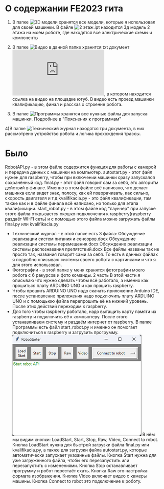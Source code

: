 # О содержании FE2023 гита
1) В папке ![3D модели](https://github.com/Orel303/FE2023/tree/main/3D%20%D0%BC%D0%BE%D0%B4%D0%B5%D0%BB%D0%B8) хранятся все модели, которые я использовал для своей машинки. В файле ![2 этаж.ipt](https://github.com/Orel303/FE2023/blob/main/3D%20%D0%BC%D0%BE%D0%B4%D0%B5%D0%BB%D0%B8/2%20%D1%8D%D1%82%D0%B0%D0%B6.ipt) находится 3д модель 2 этажа на моём роботе, где находятся все электрические схемы и компоненты

2) В папке ![Видео](https://github.com/Orel303/FE2023/tree/main/%D0%92%D0%B8%D0%B4%D0%B5%D0%BE) в данной папке хранится  txt документ ![Ссылка на видео.txt](https://github.com/Orel303/FE2023/blob/main/%D0%92%D0%B8%D0%B4%D0%B5%D0%BE/%D0%A1%D1%81%D1%8B%D0%BB%D0%BA%D0%B0%20%D0%BD%D0%B0%20%D0%B2%D0%B8%D0%B4%D0%B5%D0%BE.txt), в котором находится ссылка на видео на площадке ютуб. В видео есть проезд машинки квалификацию, финал и рассказ о строение робота.

3) В папке ![Программы](https://github.com/Orel303/FE2023/tree/main/%D0%9F%D1%80%D0%BE%D0%B3%D1%80%D0%B0%D0%BC%D0%BC%D1%8B) хранятся все нужные файлы для запуска машинки. Подробнее в "Пояснения к программам"

4)В папке ![Технический журнал](https://github.com/Orel303/FE2023/tree/main/%D0%A2%D0%B5%D1%85%D0%BD%D0%B8%D1%87%D0%B5%D1%81%D0%BA%D0%B8%D0%B9%20%D0%B6%D1%83%D1%80%D0%BD%D0%B0%D0%BB) находятся три документа, в них рассмотрено устройство робота и логика прохождения трассы.
# Было
RobotAPI.py - в этом файле содержится функция для работы с камерой и передача данных с машинки на компьютер.
autostart.py - этот файл нужен для raspberry, чтобы при включении машинки сразу запускался сохранённый код.
final.py - этот файл говорит сам за себя, это алгоритм действий в финале. Именно в этом файле всё написано, что делает машинка если видет знак, полосу, как ей поворачивать, как сильно, скорость двигателя и т.д
kvalifikacia.py - это файл квалификации, там также как и в файле финала всё написано, но только для этапа квалификации.
start_robot.py - в этом файле код "лаунчер" при запуске этого файла открывается окошко подключения к raspberry(raspberry раздаёт WI-FI сеть) и с помощью этого файла можно загружать файлы final.py или kvalifikacia.py
- Технический журнал - в этой папке есть 3 файла:
Обсуждение реализации систем питания и сенсоров.docx
Обсуждение реализации системы перемещения.docx
Обсуждение реализации системы распознавания препятствий.docx
Все файлы названы так не просто так, названия говорят сами за себя. То есть в данных файлах я подробно описываю системы своего робота с картинками и что я для этого использовал.
- Фотографии - в этой папке у меня хранятся фотографии моего робота с 6 ракурсов и фото команды.
2 часть
В этой части я описываю что нужно сделать чтобы всё работало, а именно как прошиться плату ARDUINO UNO и как прошить raspberry.
- Чтобы прошить ARDUINO UNO надо скачать приложение Arduino IDE, после установление приложения надо подключить плату ARDUINO UNO и с помощьюю файла перепрошить её на нижний уровень. После этих действий переходим к raspberry.
- Для того чтобы raspberry работало, надо вытащить карту памяти из raspberry и подключить её к компьютеру. После этого устанавливаем систему и раздаём интернет от raspberry. В папке Программы есть файл start_robot.py и именно он помогает подключиться к raspberry и загрузить прогрумму.
![alt text](Ресурсы/Start.png)
В нём мы видим кнопки: LoadStart, Start, Stop, Raw, Video, Connect to robot.
Кнопка LoadStart нужна для быстрой загрузки файла final.py или kvalifikacia.py, а также для загрузки файла autostart.py, которые автоматически запускает указанные файлы.
Кнопка Start нужна для уже загруженного файла, чтобы его перезапустить или перезапустить с изменениями.
Кнопка Stop останавливает прогрумму и робот перестаёт ехать.
Кнопка Raw это настройка формата изображения.
Кнопка Video включает видео с камеры машины.
Кнопка Connect to robot это подключение к роботу.
